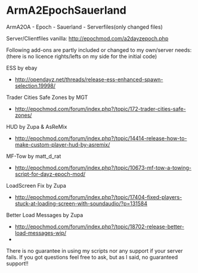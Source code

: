 ArmA2EpochSauerland
===================

ArmA2OA - Epoch - Sauerland - Serverfiles(only changed files)

Server/Clientfiles vanilla:
http://epochmod.com/a2dayzepoch.php 


Following add-ons are partly included or changed to my own/server needs:
(there is no licence rights/lefts on my side for the initial code)

ESS by ebay 
- http://opendayz.net/threads/release-ess-enhanced-spawn-selection.19998/

Trader Cities Safe Zones by MGT 
- http://epochmod.com/forum/index.php?/topic/172-trader-cities-safe-zones/

HUD by Zupa & AsReMix 
- http://epochmod.com/forum/index.php?/topic/14414-release-how-to-make-custom-player-hud-by-asremix/

MF-Tow by matt_d_rat 
- http://epochmod.com/forum/index.php?/topic/10673-mf-tow-a-towing-script-for-dayz-epoch-mod/

LoadScreen Fix by Zupa 
- http://epochmod.com/forum/index.php?/topic/17404-fixed-players-stuck-at-loading-screen-with-soundaudio/?p=131584

Better Load Messages by Zupa 
- http://epochmod.com/forum/index.php?/topic/18702-release-better-load-messages-wip/
- 

There is no guarantee in using my scripts nor any support if your server fails. 
If you got questions feel free to ask, but as I said, no guaranteed support!!

